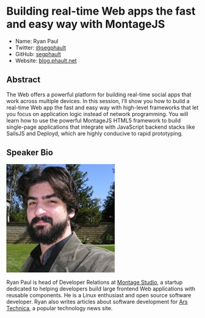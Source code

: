 # Building real-time Web apps the fast and easy way with MontageJS

* Name: Ryan Paul
* Twitter: [@segphault](https://twitter.com/segphault)
* GitHub: [segphault](https://github.com/segphault)
* Website: [blog.phault.net](http://blog.phault.net)

## Abstract

The Web offers a powerful platform for building real-time social apps that work across multiple devices. In this session, I’ll show you how to build a real-time Web app the fast and easy way with high-level frameworks that let you focus on application logic instead of network programming. You will learn how to use the powerful MontageJS HTML5 framework to build single-page applications that integrate with JavaScript backend stacks like SailsJS and Deployd, which are highly conducive to rapid prototyping.

## Speaker Bio

![](../images/segphault.jpg)

Ryan Paul is head of Developer Relations at [Montage Studio](http://montagestudio.com/), a startup dedicated to helping developers build large frontend Web applications with reusable components. He is a Linux enthusiast and open source software developer. Ryan also writes articles about software development for [Ars Technica](http://arstechnica.com/), a popular technology news site.
